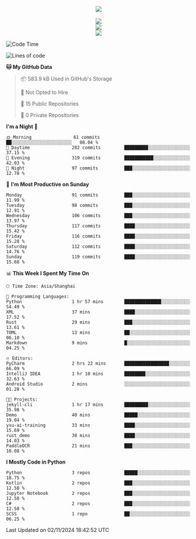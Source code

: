 <div align="center">
  <img src="https://readme-typing-svg.demolab.com?font=Zhi+Mang+Xing&size=40&pause=1000&color=000000&center=true&vCenter=true&lines=Baymax%E5%B0%8F%E6%8C%AF;Hello%20World"/><br/>
  <br/>
  <img src="https://skillicons.dev/icons?i=java,kotlin,python,c,cpp,html,css,javascript" /><br/>
  <img src="https://skillicons.dev/icons?i=spring,vue,pytorch,maven,gradle,mysql,sqlite,linux" /><br/>
  <img src="https://skillicons.dev/icons?i=idea,pycharm,webstorm,androidstudio,vscode,git,vim,md" /><br/>
</div>

<!--START_SECTION:waka-->
![Code Time](http://img.shields.io/badge/Code%20Time-382%20hrs%2042%20mins-blue)

![Lines of code](https://img.shields.io/badge/From%20Hello%20World%20I%27ve%20Written-5.3%20million%20lines%20of%20code-blue)

**🐱 My GitHub Data** 

> 📦 583.9 kB Used in GitHub's Storage 
 > 
> 🚫 Not Opted to Hire
 > 
> 📜 15 Public Repositories 
 > 
> 🔑 0 Private Repositories 
 > 
**I'm a Night 🦉** 

```text
🌞 Morning                61 commits          ██░░░░░░░░░░░░░░░░░░░░░░░   08.04 % 
🌆 Daytime                282 commits         █████████░░░░░░░░░░░░░░░░   37.15 % 
🌃 Evening                319 commits         ███████████░░░░░░░░░░░░░░   42.03 % 
🌙 Night                  97 commits          ███░░░░░░░░░░░░░░░░░░░░░░   12.78 % 
```
📅 **I'm Most Productive on Sunday** 

```text
Monday                   91 commits          ███░░░░░░░░░░░░░░░░░░░░░░   11.99 % 
Tuesday                  98 commits          ███░░░░░░░░░░░░░░░░░░░░░░   12.91 % 
Wednesday                106 commits         ███░░░░░░░░░░░░░░░░░░░░░░   13.97 % 
Thursday                 117 commits         ████░░░░░░░░░░░░░░░░░░░░░   15.42 % 
Friday                   116 commits         ████░░░░░░░░░░░░░░░░░░░░░   15.28 % 
Saturday                 112 commits         ████░░░░░░░░░░░░░░░░░░░░░   14.76 % 
Sunday                   119 commits         ████░░░░░░░░░░░░░░░░░░░░░   15.68 % 
```


📊 **This Week I Spent My Time On** 

```text
🕑︎ Time Zone: Asia/Shanghai

💬 Programming Languages: 
Python                   1 hr 57 mins        ██████████████░░░░░░░░░░░   54.49 % 
XML                      37 mins             ████░░░░░░░░░░░░░░░░░░░░░   17.52 % 
Rust                     29 mins             ███░░░░░░░░░░░░░░░░░░░░░░   13.61 % 
TOML                     13 mins             ██░░░░░░░░░░░░░░░░░░░░░░░   06.10 % 
Markdown                 9 mins              █░░░░░░░░░░░░░░░░░░░░░░░░   04.25 % 

🔥 Editors: 
PyCharm                  2 hrs 22 mins       █████████████████░░░░░░░░   66.09 % 
IntelliJ IDEA            1 hr 10 mins        ████████░░░░░░░░░░░░░░░░░   32.63 % 
Android Studio           2 mins              ░░░░░░░░░░░░░░░░░░░░░░░░░   01.28 % 

🐱‍💻 Projects: 
jekyll-cli               1 hr 17 mins        █████████░░░░░░░░░░░░░░░░   35.98 % 
Demo                     40 mins             █████░░░░░░░░░░░░░░░░░░░░   19.04 % 
ysu-ai-training          33 mins             ████░░░░░░░░░░░░░░░░░░░░░   15.69 % 
rust_demo                30 mins             ████░░░░░░░░░░░░░░░░░░░░░   14.03 % 
PaddleOCR                21 mins             ███░░░░░░░░░░░░░░░░░░░░░░   10.08 % 
```

**I Mostly Code in Python** 

```text
Python                   3 repos             █████░░░░░░░░░░░░░░░░░░░░   18.75 % 
Kotlin                   2 repos             ███░░░░░░░░░░░░░░░░░░░░░░   12.50 % 
Jupyter Notebook         2 repos             ███░░░░░░░░░░░░░░░░░░░░░░   12.50 % 
C#                       2 repos             ███░░░░░░░░░░░░░░░░░░░░░░   12.50 % 
SCSS                     1 repo              ██░░░░░░░░░░░░░░░░░░░░░░░   06.25 % 
```




 Last Updated on 02/11/2024 18:42:52 UTC
<!--END_SECTION:waka-->





